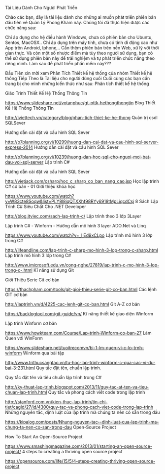 Tài Liệu Dành Cho Người Phát Triển

Chào các bạn, đây là tài liệu dành cho những ai muốn phát triển phiên bản đầu tiên về Quản Lý Phong Kham này. Chúng tôi đã thực hiện được các chức năng sau:

Chỉ áp dụng cho hệ điều hành Windows, chưa có phiên bản cho Ubuntu, Sentos, MacOSX..
Chỉ áp dụng trên máy tính, chưa có tính di động cao như App trên Android, Iphone,..
Cần thêm phiên bản trên nền Web, xử lý với thời gian thực.
Và còn một số nhược điểm mà tùy theo người sử dụng, bạn có thể sử dụng phiên bản này để trải nghiệm và tự phát triển chức năng theo riêng mình.
Làm sao để phát triển phần mềm này???

Đầu Tiên xin mời xem Phân Tích Thiết kế hệ thống của nhóm Thiết kế hệ thống
Tiếp Theo là Tài liệu cho người dùng cuối
Cuối cùng các bạn cần trang bị cho mình những kiến thức như sau:
Phân tích thiết kế hệ thống

Giáo Trình Thiết Kế Hệ Thống Thông Tin

https://www.slideshare.net/votanphuc/gt-pttk-hethongthongtin
Blog Thiết Kế Hệ Thống Thông Tin

http://iviettech.vn/category/blog/phan-tich-thiet-ke-he-thong
Quản trị csdl SQLSever

Hướng dẫn cài đặt và cấu hình SQL Sever

http://o7planning.org/vi/10299/huong-dan-cai-dat-va-cau-hinh-sql-server-express-2014
Hướng dẫn cài đặt và cấu hình SQL Sever

http://o7planning.org/vi/10239/huong-dan-hoc-sql-cho-nguoi-moi-bat-dau-voi-sql-server
Lập trình C#

Hướng dẫn cài đặt và cấu hình SQL Sever

http://vietjack.com/csharp/hoc_c_sharp_co_ban_nang_cao.jsp
Học lập trình C# cơ bản - 01 Giới thiệu khóa học

https://www.youtube.com/watch?v=W83cte8Soqw&list=PLY8l8iqQTXXhf98RYy6918tMpLiqcdCsj
8 Sách Lập Trình C# Siêu Chất Cho .NET Developer

http://blog.itviec.com/sach-lap-trinh-c/
Lập trình theo 3 lớp 3Layer

Lập trình C# - Winform - Hướng dẫn mô hình 3 layer ADO.Net và Linq

https://www.youtube.com/watch?v=_IiEd9xCLpo
Lập trình mô hình 3 lớp trong C#

http://lifeandline.com/lap-trinh-c-sharp-mo-hinh-3-lop-trong-c-sharp.html
Lập trình mô hình 3 lớp trong C#

http://www.imicrosoft.edu.vn/cong-nghe/27819/lap-trinh-c-mo-hinh-3-lop-trong-c-.html
Kĩ năng sử dụng Git

Giới Thiệu Serie Git cơ bản

https://thachpham.com/tools/git-gioi-thieu-serie-git-co-ban.html
Các lệnh GIT cơ bản

http://laptrinh.vn/d/4225-cac-lenh-git-co-ban.html
Git A-Z cơ bản

https://backlogtool.com/git-guide/vn/
Kĩ năng thiết kế giao diện Winform

Lập trình Winform cơ bản

https://www.howkteam.com/Course/Lap-trinh-Winform-co-ban-27
Làm Quen với WinForm

https://www.slideshare.net/tuoitrecomvn/bi-1-lm-quen-vi-c-lp-trnh-winform
Winform qua bài tập

http://www.trithucsangtao.vn/tu-hoc-lap-trinh-winform-c-qua-cac-vi-du-bai-3-231.html
Quy tắc đặt tên, chuẩn lập trình.

Quy tắc đặt tên và tiêu chuẩn lập trình trong C#

http://ky-thuat-lap-trinh.blogspot.com/2013/11/quy-tac-at-ten-va-tieu-chuan-lap-trinh.html
Quy tắc và phong cách viết code trong lập trình

http://stanford.com.vn/kien-thuc-lap-trinh/tin-chi-tiet/cagId/27/id/4300/quy-tac-va-phong-cach-viet-code-trong-lap-trinh
Những nguyên tắc, định luật của lập trình mà chúng ta nên có sẵn trong đầu

https://kipalog.com/posts/Nhung-nguyen-tac--dinh-luat-cua-lap-trinh-ma-chung-ta-nen-co-san-trong-dau
Open-Source Project

How To Start An Open-Source Project

https://www.smashingmagazine.com/2013/01/starting-an-open-source-project/
4 steps to creating a thriving open source project

https://opensource.com/life/15/5/4-steps-creating-thriving-open-source-project
